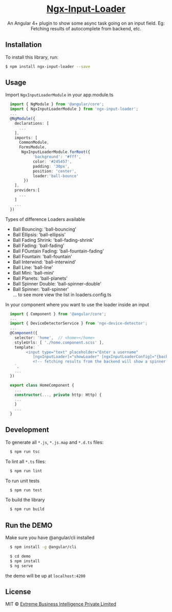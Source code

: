 <a href="https://koderlabs.github.io/ngx-device-detector">
  <h1 align="center">Ngx-Input-Loader</h1> 
</a>

<p align="center">
An Angular 4+ plugin to show some async task going on an input field. Eg: Fetching results of autocomplete from backend, etc.
</p>

<!-- <p align="center">
<a href="https://travis-ci.org/KoderLabs/ngx-device-detector"><img src="http://img.shields.io/travis/KoderLabs/ngx-device-detector.svg?style=flat" alt="travis build status" ></a>
<a href="https://www.npmjs.com/package/ngx-device-detector"><img src="https://img.shields.io/npm/v/ngx-device-detector.svg" alt="npm version" ></a>
<a href="https://www.npmjs.com/package/ngx-device-detector"><img src="https://img.shields.io/github/stars/KoderLabs/ngx-device-detector.svg?style=social&label=Star&style=flat-square" alt="github stars" ></a>
<a href="https://www.npmjs.com/package/ngx-device-detector"><img src="https://img.shields.io/npm/l/ngx-device-detector.svg?style=flat-square" alt="license" ></a>
</p>
<p align="center">
  <a href="https://www.npmjs.com/package/ng2-device-detector">Deprecated package :</a>
  <a href="https://www.npmjs.com/package/ng2-device-detector"><img src="https://img.shields.io/npm/dt/ng2-device-detector.svg?style=flat-square" alt="npm downloads total" ></a>
  <a href="https://www.npmjs.com/package/ng2-device-detector"><img src="https://img.shields.io/npm/dm/ng2-device-detector.svg" alt="npm downloads/month" ></a>
</p>
<p align="center">
  <a href="https://www.npmjs.com/package/ngx-device-detector">New package :</a>
  <a href="https://www.npmjs.com/package/ngx-device-detector"><img src="https://img.shields.io/npm/dt/ngx-device-detector.svg?style=flat-square" alt="npm downloads total" ></a>
  <a href="https://www.npmjs.com/package/ngx-device-detector"><img src="https://img.shields.io/npm/dm/ngx-device-detector.svg" alt="npm downloads/month" ></a>
</p> -->


<!-- ## DOCS

[Ngx Device Detector DOCS](https://koderlabs.github.io/ngx-device-detector) -->

<!-- ## Live DEMO

[Ngx Device Detector Demo](https://koderlabs.github.io/ngx-device-detector/demo) -->


## Installation

To install this library, run:

```bash
$ npm install ngx-input-loader --save
```

## Usage
Import `NgxInputLoaderModule` in your app.module.ts
```typescript
  import { NgModule } from '@angular/core';
  import { NgxInputLoaderModule } from 'ngx-input-loader';
  ...
  @NgModule({
    declarations: [
      ...
    ],
    imports: [
      CommonModule,
      FormsModule,
       NgxInputLoaderModule.forRoot({
            'background': '#fff',
            color: '#245457',
            padding: '30px',
            position: 'center',
            loader:'ball-bounce'
        })
    ],
    providers:[
      ...
    ]
    ...
  })
```

Types of difference Loaders available
<ul>
<li>Ball Bouncing: 'ball-bouncing'</li>
<li>Ball Ellipsis: 'ball-ellipsis'</li>
<li>Ball Fading Shrink: 'ball-fading-shrink'</li>
<li>Ball Fading: 'ball-fading'</li>
<li>Ball FOuntain Fading: 'ball-fountain-fading'</li>
<li>Ball Fountain: 'ball-fountain'</li>
<li>Ball Interwind: 'ball-interwind'</li>
<li>Ball Line: 'ball-line'</li>
<li>Ball Mini: 'ball-mini'</li>
<li>Ball Planets: 'ball-planets'</li>
<li>Ball Spinner Double: 'ball-spinner-double'</li>
<li>Ball Spinner: 'ball-spinner'</li>
... to see more view the list in loaders.config.ts
</ul>

In your component where you want to use the loader inside an input
```typescript
  import { Component } from '@angular/core';
  ...
  import { DeviceDetectorService } from 'ngx-device-detector';
  ...
  @Component({
    selector: 'home',  // <home></home>
    styleUrls: [ './home.component.scss' ],
    template: `
         <input type="text" placeholder="Enter a username"
            [ngxInputLoader]="showLoader" [ngxInputLoaderConfig]="{background: '#ff0066'}">
            <!-- fetching results from the backend will show a spinner on the input field -->
    `,
    ...
  })

  export class HomeComponent {
    ...
    constructor(..., private http: Http) {
    ...
    }
    ...
  }

```

<!-- ## Device service
Holds the following properties
* browser
* os
* device
* userAgent
* os_version

## Helper Methods
* **isMobile() :** returns if the device is a mobile device (android / iPhone/ windows-phone etc)
* **isTablet() :** returns if the device us a tablet (iPad etc)
* **isDesktop() :** returns if the app is running on a Desktop browser. -->

## Development

To generate all `*.js`, `*.js.map` and `*.d.ts` files:

```bash
  $ npm run tsc
```

To lint all `*.ts` files:

```bash
  $ npm run lint
```

To run unit tests
```bash
  $ npm run test
```

To build the library
```bash
  $ npm run build
```


## Run the DEMO

Make sure you have @angular/cli installed

```bash
  $ npm install -g @angular/cli
```

```bash
  $ cd demo
  $ npm install
  $ ng serve
```

the demo will be up at `localhost:4200`

<!-- ## Change Log

Please see [CHANGE_LOG.MD](CHANGE_LOG.MD) for the updates.

## IE10, IE11 Compatibility

If you're consuming the library for IE10 & IE11, make sure to uncomment (at least) these lines from `src/polyfills.ts` in your project.

```typescript
import 'core-js/es6/string';
import 'core-js/es6/array';
import 'core-js/es6/map';
```

## Credits

The library is inspired by and based on the work from [ng-device-detector ](https://github.com/srfrnk/ng-device-detector). Also used a typescript wrapper of the amazing work in [ReTree](https://github.com/srfrnk/re-tree) for regex based needs and an Angular2 Library Creator boilerplate to get the work started fast. I.e. [Generator Angular2 library](https://github.com/jvandemo/generator-angular2-library). -->

## License

MIT © [Extreme Business Intelligence Private Limited](https://github.com/extremebi)